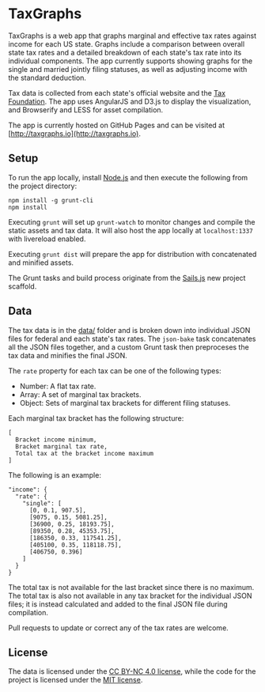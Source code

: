 # TaxGraphs

TaxGraphs is a web app that graphs marginal and effective tax rates against income for each US state. Graphs include a comparison between overall state tax rates and a detailed breakdown of each state's tax rate into its individual components. The app currently supports showing graphs for the single and married jointly filing statuses, as well as adjusting income with the standard deduction.  

Tax data is collected from each state's official website and the [Tax Foundation](http://taxfoundation.org/article/state-individual-income-tax-rates). The app uses AngularJS and D3.js to display the visualization, and Browserify and LESS for asset compilation.

The app is currently hosted on GitHub Pages and can be visited at [http://taxgraphs.io](http://taxgraphs.io).

Setup
---
To run the app locally, install [Node.js](http://nodejs.org/download/) and then execute the following from the project directory:
```
npm install -g grunt-cli
npm install
```
Executing `grunt` will set up `grunt-watch` to monitor changes and compile the static assets and tax data. It will also host the app locally at `localhost:1337` with livereload enabled.

Executing `grunt dist` will prepare the app for distribution with concatenated and minified assets.

The Grunt tasks and build process originate from the [Sails.js](http://sailsjs.org/) new project scaffold.

Data
---
The tax data is in the [data/](/data) folder and is broken down into individual JSON files for federal and each state's tax rates. The `json-bake` task concatenates all the JSON files together, and a custom Grunt task then preproceses the tax data and minifies the final JSON.

The `rate` property for each tax can be one of the following types:
- Number: A flat tax rate.
- Array: A set of marginal tax brackets.
- Object: Sets of marginal tax brackets for different filing statuses.

Each marginal tax bracket has the following structure: 
```
[
  Bracket income minimum,
  Bracket marginal tax rate,
  Total tax at the bracket income maximum
]
```
The following is an example:
```
"income": {
  "rate": {
    "single": [
      [0, 0.1, 907.5],
      [9075, 0.15, 5081.25],
      [36900, 0.25, 18193.75],
      [89350, 0.28, 45353.75],
      [186350, 0.33, 117541.25],
      [405100, 0.35, 118118.75],
      [406750, 0.396]
    ]
  }
}
```
The total tax is not available for the last bracket since there is no maximum. The total tax is also not available in any tax bracket for the individual JSON files; it is instead calculated and added to the final JSON file during compilation.

Pull requests to update or correct any of the tax rates are welcome.

License
---
The data is licensed under the [CC BY-NC 4.0 license](http://creativecommons.org/licenses/by-nc/4.0/), while the code for the project is licensed under the [MIT license](LICENSE).